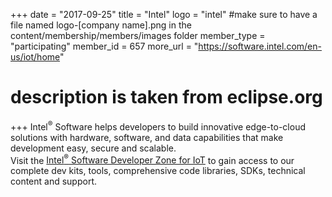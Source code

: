 +++
date = "2017-09-25"
title = "Intel"
logo = "intel" #make sure to have a file named logo-[company name].png in the content/membership/members/images folder
member_type = "participating"
member_id = 657
more_url = "https://software.intel.com/en-us/iot/home"
# description is taken from eclipse.org
+++
Intel<sup>®</sup> Software helps developers to build innovative edge-to-cloud solutions with hardware, software, and data capabilities that make development easy, secure and scalable.  
Visit the <a target="_blank" href="https://software.intel.com/en-us/iot">Intel<sup>®</sup> Software Developer Zone for IoT</a> to gain access to our complete dev kits, tools, comprehensive code libraries, SDKs, technical content and support.

